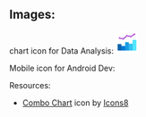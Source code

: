## Images:

chart icon for Data Analysis: <a href="#"> <img src="https://github.com/Rashedul007/assets/blob/main/icons8-combo-chart.gif"  height="40" alt="Python"/> </a>

Mobile icon for Android Dev: 



Resources:

- <a target="_blank" href="https://icons8.com/icon/nHu7dMNox1kB/combo-chart">Combo Chart</a> icon by <a target="_blank" href="https://icons8.com">Icons8</a>


